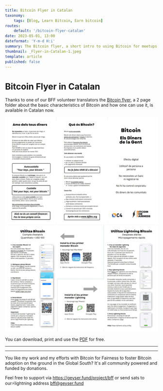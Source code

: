 ```yaml
---
title: Bitcoin Flyer in Catalan
taxonomy:
    tags: [Blog, Learn Bitcoin, Earn bitcoin]
routes:
    default: '/bitcoin-flyer-catalan'
date: 2023-05-01, 13:00
dateformat: 'Y-m-d H:i'
summary: The Bitcoin flyer, a short intro to using Bitcoin for meetups and beginners is available in Catalan now.
thumbnail: _Flyer-in-Catalan-1.jpeg
template: article
published: false
---
```


# Bitcoin Flyer in Catalan

Thanks to one of our BFF volunteer translators the [Bitcoin flyer](https://bffbtc.org/flyer), a 2 page folder about the basic characteristics of Bitcoin and how one can use it, is available in Catalan now.

![](_Flyer-in-Catalan-1.jpeg)
![](_Flyer-in-Catalan-2.jpeg)

You can download, print and use the [PDF](https://bffbtc.org/flyer) for free.

-----
<div class="_form_1"></div><script src="https://bff.activehosted.com/f/embed.php?id=1" type="text/javascript" charset="utf-8"></script>

-----
You like my work and my efforts with Bitcoin for Fairness to foster Bitcoin adoption on the ground in the Global South? It's all community powered and funded by donations. 

Feel free to support via https://geyser.fund/project/bff or send sats to our⚡️lightning address bff@geyser.fund 
